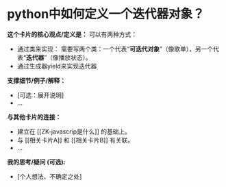 ﻿---
# 元数据区 (YAML Frontmatter)
uid: 20250501172026 
tags: [card] 
source: "[来源链接、书名章节、或想法来源]"
created: 2025-05-01
---

# python中如何定义一个迭代器对象？ 

**这个卡片的核心观点/定义是：**
可以有两种方式： 
- 通过类来实现： 需要写两个类：一个代表“**可迭代对象**”（像歌单），另一个代表“**迭代器**”（像播放状态）。
- 通过生成器yield来实现迭代器

**支撑细节/例子/解释：**
*   [可选：展开说明]
*   ...

**与其他卡片的连接：**
*   建立在 [[ZK-javascrip是什么]] 的基础上。
*   与 [[相关卡片A]] 和 [[相关卡片B]] 有关联。
*   ...

**我的思考/疑问 (可选):**
*   [个人想法、不确定之处]
